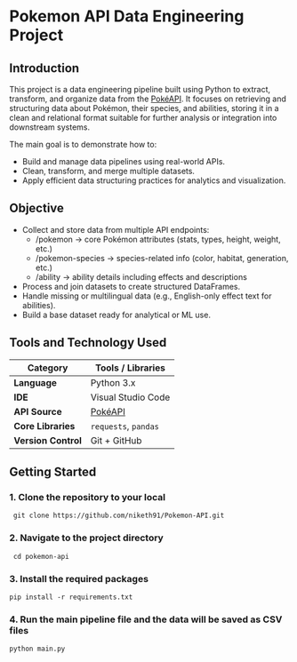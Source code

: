 # Pokemon API Data Engineering Project

## Introduction
This project is a data engineering pipeline built using Python to extract, transform, and organize data from the [PokéAPI](https://pokeapi.co/). It focuses on retrieving and structuring data about Pokémon, their species, and abilities, storing it in a clean and relational format suitable for further analysis or integration into downstream systems.

The main goal is to demonstrate how to:
 - Build and manage data pipelines using real-world APIs.
 - Clean, transform, and merge multiple datasets.
 - Apply efficient data structuring practices for analytics and visualization.

 ## Objective
 - Collect and store data from multiple API endpoints:
    - /pokemon → core Pokémon attributes (stats, types, height, weight, etc.)
    - /pokemon-species → species-related info (color, habitat, generation, etc.)
    - /ability → ability details including effects and descriptions
- Process and join datasets to create structured DataFrames.
- Handle missing or multilingual data (e.g., English-only effect text for abilities).
- Build a base dataset ready for analytical or ML use.

## Tools and Technology Used
| Category                   | Tools / Libraries                                                        |
| -------------------------- | ------------------------------------------------------------------------ |
| **Language**               | Python 3.x                                                               |
| **IDE**                    | Visual Studio Code                                                       |
| **API Source**             | [PokéAPI](https://pokeapi.co/)                                           |
| **Core Libraries**         | `requests`, `pandas`                                                     |
| **Version Control**        | Git + GitHub                                                             |

## Getting Started

### 1. Clone the repository to your local 
```
 git clone https://github.com/niketh91/Pokemon-API.git
```

 ### 2. Navigate to the project directory
```
 cd pokemon-api
````

 ### 3. Install the required packages
```
pip install -r requirements.txt
```

### 4. Run the main pipeline file and the data will be saved as CSV files
```
python main.py
```